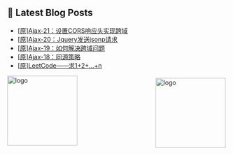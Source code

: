 ## 📕 Latest Blog Posts

<!-- BLOG-POST-LIST:START -->
- [[原]Ajax-21：设置CORS响应头实现跨域](https://blog.csdn.net/sinat_41696687/article/details/114789316)
- [[原]Ajax-20：Jquery发送jsonp请求](https://blog.csdn.net/sinat_41696687/article/details/114787874)
- [[原]Ajax-19：如何解决跨域问题](https://blog.csdn.net/sinat_41696687/article/details/114777923)
- [[原]Ajax-18：同源策略](https://blog.csdn.net/sinat_41696687/article/details/114777709)
- [[原]LeetCode——求1+2+…+n](https://blog.csdn.net/sinat_41696687/article/details/114776762)
<!-- BLOG-POST-LIST:END -->
<img src="https://github-readme-stats.vercel.app/api?username=qq1120637483&show_icons=true" alt="logo" height="160" align="right" style="margin: 5px; margin-bottom: 20px;" />

<img src="https://github-profile-trophy.vercel.app/?username=qq1120637483&theme=flat&column=7" alt="logo" height="160" align="center" style="margin: auto; margin-bottom: 20px;" />


<!--
**qq1120637483/qq1120637483** is a ✨ _special_ ✨ repository because its `README.md` (this file) appears on your GitHub profile.

Here are some ideas to get you started:

- 🔭 I’m currently working on ...
- 🌱 I’m currently learning ...
- 👯 I’m looking to collaborate on ...
- 🤔 I’m looking for help with ...
- 💬 Ask me about ...
- 📫 How to reach me: ...
- 😄 Pronouns: ...
- ⚡ Fun fact: ...
-->

